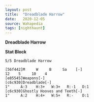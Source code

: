 ```yaml
---
layout: post
title:  "Dreadblade Harrow"
date:   2020-12-05
source: Wahapedia
tags: [nighthaunt]
---
```


**Dreadblade Harrow**

**Stat Block**
```
5/5 Dreadblade Harrow
```

```
[56f442]M     W     B     Sa    [-]
12    5     10    4     
[e85545]Weapons[-]
[c6c930]Dreadblade[-]
1"     A:3    H:3+   W:3+   R:-1   D:1   
[c6c930]Ghostly Hooves and Teeth[-]
1"     A:2    H:4+   W:5+   R:-    D:1   
```


